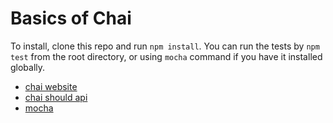 # Basics of Chai 

To install, clone this repo and run `npm install`. You can run the tests by
`npm test` from the root directory, or using `mocha` command if you have it
installed globally.

- [chai website](http://chaijs.com)
- [chai should api](http://chaijs.com/api/bdd/)
- [mocha](http://visionmedia.github.com/mocha/)
